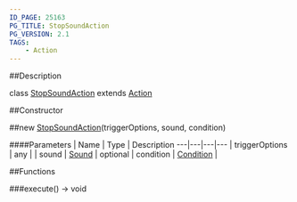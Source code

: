 ```yaml
---
ID_PAGE: 25163
PG_TITLE: StopSoundAction
PG_VERSION: 2.1
TAGS:
    - Action
---
```

##Description

class [StopSoundAction](/classes/2.2-alpha/StopSoundAction) extends [Action](/classes/2.2-alpha/Action)



##Constructor

##new [StopSoundAction](/classes/2.2-alpha/StopSoundAction)(triggerOptions, sound, condition)



####Parameters
 | Name | Type | Description
---|---|---|---
 | triggerOptions | any | 
 | sound | [Sound](/classes/2.2-alpha/Sound) | 
optional | condition | [Condition](/classes/2.2-alpha/Condition) | 

##Functions

###execute() &rarr; void


